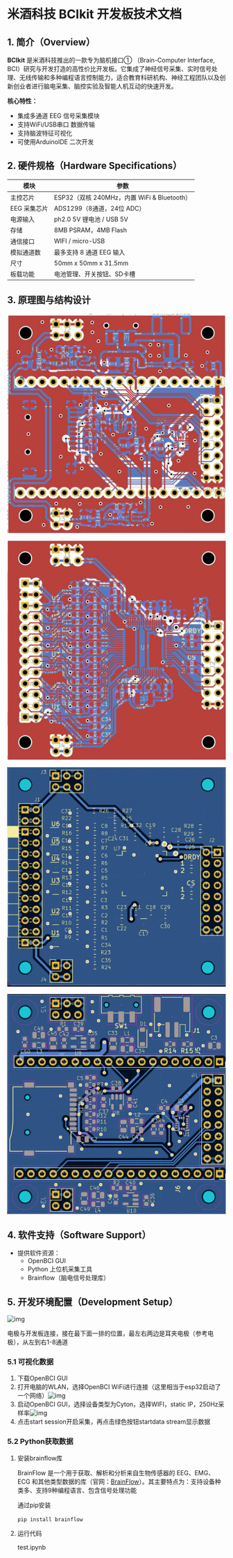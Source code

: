 # 米酒科技 BCIkit 开发板技术文档

## 1. 简介（Overview）

**BCIkit** 是米酒科技推出的一款专为脑机接口① （Brain-Computer Interface, BCI）研究与开发打造的高性价比开发板。它集成了神经信号采集、实时信号处理、无线传输和多种编程语言控制能力，适合教育科研机构、神经工程团队以及创新创业者进行脑电采集、脑控实验及智能人机互动的快速开发。

**核心特性：**

- 集成多通道 EEG 信号采集模块
- 支持WiFi/USB串口 数据传输
- 支持脑波特征可视化
- 可使用ArduinoIDE 二次开发

## 2. 硬件规格（Hardware Specifications）

| 模块         | 参数                                        |
| ------------ | ------------------------------------------- |
| 主控芯片     | ESP32（双核 240MHz，内置 WiFi & Bluetooth） |
| EEG 采集芯片 | ADS1299（8通道，24位 ADC）                  |
| 电源输入     | ph2.0 5V 锂电池 / USB 5V                    |
| 存储         | 8MB PSRAM，4MB Flash                        |
| 通信接口     | WIFI / micro-USB                            |
| 模拟通道数   | 最多支持 8 通道 EEG 输入                    |
| 尺寸         | 50mm x 50mm x 31.5mm                        |
| 板载功能     | 电池管理、开关按钮、SD卡槽                  |

## 3. 原理图与结构设计

![48ddfd789ad6065069ca310f81addbcc](img/48ddfd789ad6065069ca310f81addbcc.jpg)

![ea7a037fbef0d0b832697b170c196783](img/ea7a037fbef0d0b832697b170c196783.jpg)

![ef12a32aa826c1bf998231f0c6d1883d](img/ef12a32aa826c1bf998231f0c6d1883d.png)

![4a4402503b6377092d84536765984aa3](img/4a4402503b6377092d84536765984aa3.png)

## 4. 软件支持（Software Support）

- 提供软件资源：
  - OpenBCI GUI
  - Python 上位机采集工具
  - Brainflow（脑电信号处理库）

## 5. 开发环境配置（Development Setup）

![img](https://i-blog.csdnimg.cn/direct/2d8b6c8ef12f442995365cddf62e2417.jpeg)

电极与开发板连接，接在最下面一排的位置，最左右两边是耳夹电极（参考电极），从左到右1-8通道

### 5.1 可视化数据

1. 下载OpenBCI GUI
2. 打开电脑的WLAN，选择OpenBCI WiFi进行连接（这里相当于esp32启动了一个网络）![img](https://i-blog.csdnimg.cn/direct/80c8e31cf2a344b99767f09d0064554b.png)
3. 启动OpenBCI GUI，选择设备类型为Cyton，选择WIFI，static IP，250Hz采样率![img](https://i-blog.csdnimg.cn/direct/8c1cadf5036243529aeddc4ce7ecfb25.png)
4. 点击start session开启采集，再点击绿色按钮startdata stream显示数据

### 5.2 Python获取数据

1. 安装brainflow库

   BrainFlow 是一个用于获取、解析和分析来自生物传感器的 EEG、EMG、ECG 和其他类型数据的库（官网：[BrainFlow](https://brainflow.org/)）。其主要特点为：支持设备种类多、支持9种编程语言、包含信号处理功能

   通过pip安装

   `pip install brainflow`

2. 运行代码

   test.ipynb